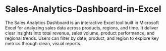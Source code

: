 # Sales-Analytics-Dashboard-in-Excel
The Sales Analytics Dashboard is an interactive Excel tool built in Microsoft Excel for analyzing sales data across products, regions, and time. It deliver clear insights into total revenue, sales volume, product performance, and regional trends. Users can filter by date, product, and region to explore key metrics through clean, visual reports.

